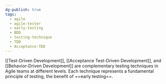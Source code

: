 ```yaml
---
dg-publish: true
tags:
  - agile
  - agile-tester
  - early-testing
  - BDD
  - testing-technique
  - TDD
  - Acceptance-TDD
---
```

[[Test-Driven Development]], [[Acceptance Test-Driven Development]], and [[Behavior-Driven Development]] are complementary testing techniques in Agile teams at different levels.
Each technique represents a fundamental principle of testing, the benefit of ==early testing==.